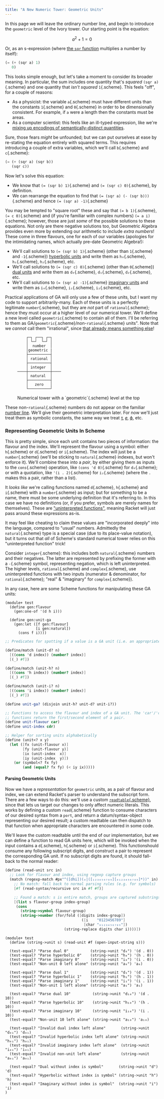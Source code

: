 ```yaml
---
title: "A New Numeric Tower: Geometric Units"
---
```


In this page we will leave the ordinary number line, and begin to introduce the
`geometric` level of the Ivory tower. Our starting point is the equation:

$$a^2 + 1 = 0$$

Or, as an s-expression (where [the `sqr`
function](https://docs.racket-lang.org/reference/generic-numbers.html#%28def._%28%28lib._racket%2Fmath..rkt%29._sqr%29%29)
multiplies a number by itself):

```scheme
(= (+ (sqr a) 1)
   0)
```

This looks simple enough, but let's take a moment to consider its broader
meaning. In particular, the sum includes one quantity that's *squared*
`(sqr a)`{.scheme} and one quantity that *isn't squared* `1`{.scheme}. This
feels "off", for a couple of reasons:

 - As a physicist: the variable `a`{.scheme} must have different units than the
   constants `1`{.scheme} and `0`{.scheme} in order to be dimensionally
   consistent. For example, if `a` were a length then the constants must be
   areas.
 - As a computer scientist: this feels like an ill-typed expression, like we're
   [mixing up encodings of semantically-distinct
   quantities](https://wiki.c2.com/?StringlyTyped).

Sure, those fears *might* be unfounded; but we can put ourselves at ease by
re-stating the equation entirely with squared terms. This requires introducing a
couple of extra variables, which we'll call `b`{.scheme} and `c`{.scheme}:

```scheme
(= (+ (sqr a) (sqr b))
   (sqr c))
```

Now let's solve this equation:

 - We know that `(= (sqr b) 1)`{.scheme} and `(= (sqr c) 0)`{.scheme}, by
   definition.
 - We can rearrange the equation to find that `(= (sqr a) (- (sqr b)))`{.scheme}
   and hence `(= (sqr a) -1)`{.scheme}

You may be tempted to "square root" these and say that `(= b 1)`{.scheme},
`(= c 0)`{.scheme} and (if you're familiar with complex numbers)
`(= a i)`{.scheme}; however, those are just *some* of the possible solutions to
these equations. Not only are there negative solutions too, but Geometric
Algebra provides even more by extending our arithmetic to include *extra
numbers*! These come in three flavours, one for each of our variables (apologies
for the intimidating names, which actually pre-date Geometric Algebra!):

 - We'll call solutions to `(= (sqr b) 1)`{.scheme} (other than `1`{.scheme} and
   `-1`{.scheme}) [hyperbolic
   units](https://en.wikipedia.org/wiki/Split-complex_number) and write them as
   `h₀`{.scheme}, `h₁`{.scheme}, `h₂`{.scheme}, etc.
 - We'll call solutions to `(= (sqr c) 0)`{.scheme} (other than `0`{.scheme})
   [dual units](https://en.wikipedia.org/wiki/Dual_numbers) and write them as
   `d₀`{.scheme}, `d₁`{.scheme}, `d₂`{.scheme}, etc.
 - We'll call solutions to `(= (sqr a) -1)`{.scheme} [imaginary
   units](https://en.wikipedia.org/wiki/Imaginary_number) and write them as
   `i₀`{.scheme}, `i₁`{.scheme}, `i₂`{.scheme}, etc.

Practical applications of GA will only use a few of these units, but I want my
code to support arbitrarily-many. Each of these units is a perfectly legitimate
`number`{.scheme}, but they are *not* part of `rational`{.scheme}; hence they
must occur at a higher level of our numerical tower. We'll define a new level
called `geometric`{.scheme} to contain all of them. I'll be referring to them as
GA/`geometric`{.scheme}/non-`rational`{.scheme} units". Note that we *cannot*
call them "irrational", since [that already means something
else](https://en.wikipedia.org/wiki/Irrational_number)!

<figure>

```
    ┌─┐ ┌──┐ ┌─┐
    │ └─┘  └─┘ │
    │  number  │
    │geometric |
    ├──────────┤
    │ rational │
    ├──────────┤
    │ integer  │
────┼──────────┼────
    │ natural  │
    ├──────────┤
    │   zero   │
    └──────────┘
```

 <figcaption>
  Numerical tower with a `geometric`{.scheme} level at the top
 </figcaption>
</figure>

These non-`rational`{.scheme} numbers do not appear on the familiar [number
line](https://en.wikipedia.org/wiki/Number_line). We'll give their geometric
interpretation later. For now we'll just treat them as symbolic constants, the
same way we treat
[τ](https://tauday.com/tau-manifesto),
[𝑒](https://en.wikipedia.org/wiki/E_(mathematical_constant)),
[ϕ](https://en.wikipedia.org/wiki/Golden_ratio), etc.

### Representing Geometric Units In Scheme ###

This is pretty simple, since each unit contains two pieces of information: the
flavour and the index. We'll represent the flavour using a symbol: either
`h`{.scheme} or `d`{.scheme} or `i`{.scheme}. The index will just be a
`number`{.scheme} (we'll be sticking to `natural`{.scheme} indexes, but won't
enforce it). We'll combine these into a *pair*, by either giving them as inputs
to the `cons`{.scheme} operation, like `(cons 'd 0)`{.scheme} for `d₀`{.scheme};
or with a quotation, like `'(i . 2)`{.scheme} for `i₂`{.scheme} (where the `.`
makes this a pair, rather than a list).

It *looks like* we're calling functions named `d`{.scheme}, `h`{.scheme} and
`i`{.scheme} with a `number`{.scheme} as input; but for something to be a name,
there must be some underlying definition that it's referring to. In this case we
have no definitions (or, if you prefer, symbols are merely names for
themselves). These are ["uninterpreted
functions"](https://en.wikipedia.org/wiki/Uninterpreted_function), meaning
Racket will just pass around these expressions as-is.

It may feel like cheating to claim these values are "incorporated deeply" into
the language, compared to "usual" numbers. Admittedly the `natural`{.scheme}
type is a special case (due to its place-value notation), but it turns out that
*all* of Scheme's standard numerical tower relies on this "uninterpreted
function" trick!

Consider `integer`{.scheme}: this includes both `natural`{.scheme} numbers and
their negatives. The latter are represented by prefixing the former with a
`-`{.scheme} symbol, representing negation, which is left uninterpreted. The
higher levels, `rational`{.scheme} and `complex`{.scheme}, use uninterpreted
functions with two inputs (numerator & denominator, for `rational`{.scheme};
"real" & "imaginary" for `complex`{.scheme}).

In any case, here are some Scheme functions for manipulating these GA units:

```{pipe="./hide"}
(module+ test
  (define gen:flavour
    (gen:one-of '(d h i)))

  (define gen:unit-ga
    (gen:let ([f gen:flavour]
              [i gen:natural])
      (cons f i))))
```

```{.scheme pipe="./show"}
;; Predicates for spotting if a value is a GA unit (i.e. an appropriate pair)

(define/match (unit-d? n)
  [((cons 'd index)) (number? index)]
  [(_) #f])

(define/match (unit-h? n)
  [((cons 'h index)) (number? index)]
  [(_) #f])

(define/match (unit-i? n)
  [((cons 'i index)) (number? index)]
  [(_) #f])

(define unit-ga? (disjoin unit-h? unit-d? unit-i?))

;; Functions to access the flavour and index of a GA unit. The 'car'/'cdr'
;; functions return the first/second element of a pair.
(define unit-flavour car)
(define unit-index cdr)

;; Helper for sorting units alphabetically
(define (unit<? x y)
  (let ([fx (unit-flavour x)]
        [fy (unit-flavour y)]
        [ix (unit-index  x)]
        [iy (unit-index  y)])
    (or (symbol<? fx fy)
        (and (equal? fx fy) (< iy ix)))))
```

#### Parsing Geometric Units ####

Now we have a *representation* for `geometric` units, as a pair of flavour and
index, we can extend Racket's parser to understand the subscript form. There are
a few ways to do this: we'll use a custom
[`readtable`{.scheme}](https://docs.racket-lang.org/guide/hash-reader.html#%28part._readtable%29),
since that lets us target our changes to only affect numeric literals. This
works by defining a custom `read`{.scheme} function to consume characters of our
desired syntax from a `port`, and return a datum/syntax-object representing our
desired result; a custom readtable can then dispatch to that function when
appropriate characters are encountered in some code.

We'll leave the custom readtable until the end of our implementation, but we can
define a function to read GA units here, which will be invoked when the input
contains a `d`{.scheme}, `h`{.scheme} or `i`{.scheme}. This functionshould
consume any following subscript digits, and construct a pair to represent the
corresponding GA unit. If no subscript digits are found, it should fall-back to
the normal reader:

```{.scheme pipe="./show"}
(define (read-unit src in)
  ;; Look for flavour and index, using regexp capture groups
  (match (regexp-match #px"^([dhi])(₀|([₁₂₃₄₅₆₇₈₉][₀₁₂₃₄₅₆₇₈₉]*))" in)
    ;; No match: fall back to normal parsing rules (e.g. for symbols)
    [#f (read-syntax/recursive src in #f #f)]

    ;; Found a match: s is entire match, groups are captured substrings
    [(list s flavour-group index-group)
     (cons
       (string->symbol flavour-group)
       (string->number (for/fold ([digits index-group])
                                   ([i    "0123456789"]
                                    [char "₀₁₂₃₄₅₆₇₈₉"])
                           (string-replace digits char i))))])
```

```{pipe="./hide"}
(module+ test
  (define (string->unit s) (read-unit #f (open-input-string s)))

  (test-equal? "Parse dual 0"          (string->unit "d₀") '(d . 0))
  (test-equal? "Parse hyperbolic 0"    (string->unit "h₀") '(h . 0))
  (test-equal? "Parse imaginary 0"     (string->unit "i₀") '(i . 0))
  (test-equal? "Non-unit 0 left alone" (string->unit "a₀") 'a₀)

  (test-equal? "Parse dual 1"          (string->unit "d₁") '(d . 1))
  (test-equal? "Parse hyperbolic 1"    (string->unit "h₁") '(h . 1))
  (test-equal? "Parse imaginary 1"     (string->unit "i₁") '(i . 1))
  (test-equal? "Non-unit 1 left alone" (string->unit "a₁") 'a₁)

  (test-equal? "Parse dual 10"          (string->unit "d₁₀") '(d . 10))
  (test-equal? "Parse hyperbolic 10"    (string->unit "h₁₀") '(h . 10))
  (test-equal? "Parse imaginary 10"     (string->unit "i₁₀") '(i . 10))
  (test-equal? "Non-unit 10 left alone" (string->unit "a₁₀") 'a₁₀)

  (test-equal? "Invalid dual index left alone"       (string->unit "d₀₁") 'd₀₁)
  (test-equal? "Invalid hyperbolic index left alone" (string->unit "h₀₁") 'h₀₁)
  (test-equal? "Invalid imaginary index left alone"  (string->unit "i₀₁") 'i₀₁)
  (test-equal? "Invalid non-unit left alone"         (string->unit "a₀₁") 'a₀₁)

  (test-equal? "Dual without index is symbol"       (string->unit "d") 'd)
  (test-equal? "Hyperbolic without index is symbol" (string->unit "h") 'h)
  (test-equal? "Imaginary without index is symbol"  (string->unit "i") 'i)
)
```
